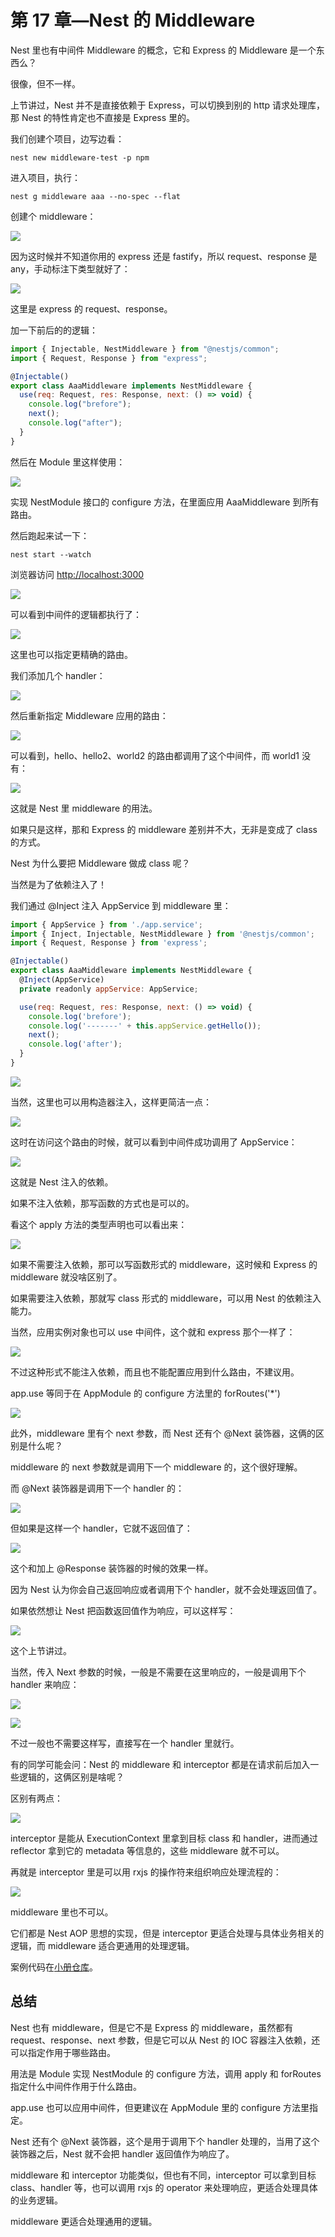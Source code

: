 ﻿---
tag:
  - nestjs
tags:
  - nestjs通关秘籍
categories:
  - node
recommend: 17
---

# 第 17 章—Nest 的 Middleware

Nest 里也有中间件 Middleware 的概念，它和 Express 的 Middleware 是一个东西么？

很像，但不一样。

上节讲过，Nest 并不是直接依赖于 Express，可以切换到别的 http 请求处理库，那 Nest 的特性肯定也不直接是 Express 里的。

我们创建个项目，边写边看：

    nest new middleware-test -p npm

进入项目，执行：

    nest g middleware aaa --no-spec --flat

创建个 middleware：

![](//liushuaiyang.oss-cn-shanghai.aliyuncs.com/nest-docs/image/第17章-1.png)

因为这时候并不知道你用的 express 还是 fastify，所以 request、response 是 any，手动标注下类型就好了：

![](//liushuaiyang.oss-cn-shanghai.aliyuncs.com/nest-docs/image/第17章-2.png)

这里是 express 的 request、response。

加一下前后的的逻辑：

```javascript
import { Injectable, NestMiddleware } from "@nestjs/common";
import { Request, Response } from "express";

@Injectable()
export class AaaMiddleware implements NestMiddleware {
  use(req: Request, res: Response, next: () => void) {
    console.log("brefore");
    next();
    console.log("after");
  }
}
```

然后在 Module 里这样使用：

![](//liushuaiyang.oss-cn-shanghai.aliyuncs.com/nest-docs/image/第17章-3.png)

实现 NestModule 接口的 configure 方法，在里面应用 AaaMiddleware 到所有路由。

然后跑起来试一下：

    nest start --watch

浏览器访问 <http://localhost:3000>

![](//liushuaiyang.oss-cn-shanghai.aliyuncs.com/nest-docs/image/第17章-4.png)

可以看到中间件的逻辑都执行了：

![](//liushuaiyang.oss-cn-shanghai.aliyuncs.com/nest-docs/image/第17章-5.png)

这里也可以指定更精确的路由。

我们添加几个 handler：

![](//liushuaiyang.oss-cn-shanghai.aliyuncs.com/nest-docs/image/第17章-6.png)

然后重新指定 Middleware 应用的路由：

![](//liushuaiyang.oss-cn-shanghai.aliyuncs.com/nest-docs/image/第17章-7.png)

可以看到，hello、hello2、world2 的路由都调用了这个中间件，而 world1 没有：

![](//liushuaiyang.oss-cn-shanghai.aliyuncs.com/nest-docs/image/第17章-8.png)

这就是 Nest 里 middleware 的用法。

如果只是这样，那和 Express 的 middleware 差别并不大，无非是变成了 class 的方式。

Nest 为什么要把 Middleware 做成 class 呢？

当然是为了依赖注入了！

我们通过 @Inject 注入 AppService 到 middleware 里：

```javascript
import { AppService } from './app.service';
import { Inject, Injectable, NestMiddleware } from '@nestjs/common';
import { Request, Response } from 'express';

@Injectable()
export class AaaMiddleware implements NestMiddleware {
  @Inject(AppService)
  private readonly appService: AppService;

  use(req: Request, res: Response, next: () => void) {
    console.log('brefore');
    console.log('-------' + this.appService.getHello());
    next();
    console.log('after');
  }
}
```

![](//liushuaiyang.oss-cn-shanghai.aliyuncs.com/nest-docs/image/第17章-9.png)

当然，这里也可以用构造器注入，这样更简洁一点：

![](//liushuaiyang.oss-cn-shanghai.aliyuncs.com/nest-docs/image/第17章-10.png)

这时在访问这个路由的时候，就可以看到中间件成功调用了 AppService：

![](//liushuaiyang.oss-cn-shanghai.aliyuncs.com/nest-docs/image/第17章-11.png)

这就是 Nest 注入的依赖。

如果不注入依赖，那写函数的方式也是可以的。

看这个 apply 方法的类型声明也可以看出来：

![](//liushuaiyang.oss-cn-shanghai.aliyuncs.com/nest-docs/image/第17章-12.png)

如果不需要注入依赖，那可以写函数形式的 middleware，这时候和 Express 的 middleware 就没啥区别了。

如果需要注入依赖，那就写 class 形式的 middleware，可以用 Nest 的依赖注入能力。

当然，应用实例对象也可以 use 中间件，这个就和 express 那个一样了：

![](//liushuaiyang.oss-cn-shanghai.aliyuncs.com/nest-docs/image/第17章-13.png)

不过这种形式不能注入依赖，而且也不能配置应用到什么路由，不建议用。

app.use 等同于在 AppModule 的 configure 方法里的 forRoutes('\*')

![](//liushuaiyang.oss-cn-shanghai.aliyuncs.com/nest-docs/image/第17章-14.png)

此外，middleware 里有个 next 参数，而 Nest 还有个 @Next 装饰器，这俩的区别是什么呢？

middleware 的 next 参数就是调用下一个 middleware 的，这个很好理解。

而 @Next 装饰器是调用下一个 handler 的：

![](//liushuaiyang.oss-cn-shanghai.aliyuncs.com/nest-docs/image/第17章-15.png)

但如果是这样一个 handler，它就不返回值了：

![](//liushuaiyang.oss-cn-shanghai.aliyuncs.com/nest-docs/image/第17章-16.png)

这个和加上 @Response 装饰器的时候的效果一样。

因为 Nest 认为你会自己返回响应或者调用下个 handler，就不会处理返回值了。

如果依然想让 Nest 把函数返回值作为响应，可以这样写：

![](//liushuaiyang.oss-cn-shanghai.aliyuncs.com/nest-docs/image/第17章-17.png)

这个上节讲过。

当然，传入 Next 参数的时候，一般是不需要在这里响应的，一般是调用下个 handler 来响应：

![](//liushuaiyang.oss-cn-shanghai.aliyuncs.com/nest-docs/image/第17章-18.png)

![](//liushuaiyang.oss-cn-shanghai.aliyuncs.com/nest-docs/image/第17章-19.png)

不过一般也不需要这样写，直接写在一个 handler 里就行。

有的同学可能会问：Nest 的 middleware 和 interceptor 都是在请求前后加入一些逻辑的，这俩区别是啥呢？

区别有两点：

![](//liushuaiyang.oss-cn-shanghai.aliyuncs.com/nest-docs/image/第17章-20.png)

interceptor 是能从 ExecutionContext 里拿到目标 class 和 handler，进而通过 reflector 拿到它的 metadata 等信息的，这些 middleware 就不可以。

再就是 interceptor 里是可以用 rxjs 的操作符来组织响应处理流程的：

![](//liushuaiyang.oss-cn-shanghai.aliyuncs.com/nest-docs/image/第17章-21.png)

middleware 里也不可以。

它们都是 Nest AOP 思想的实现，但是 interceptor 更适合处理与具体业务相关的逻辑，而 middleware 适合更通用的处理逻辑。

案例代码在[小册仓库](https://github.com/QuarkGluonPlasma/nestjs-course-code/tree/main/midleware-test)。

## 总结

Nest 也有 middleware，但是它不是 Express 的 middleware，虽然都有 request、response、next 参数，但是它可以从 Nest 的 IOC 容器注入依赖，还可以指定作用于哪些路由。

用法是 Module 实现 NestModule 的 configure 方法，调用 apply 和 forRoutes 指定什么中间件作用于什么路由。

app.use 也可以应用中间件，但更建议在 AppModule 里的 configure 方法里指定。

Nest 还有个 @Next 装饰器，这个是用于调用下个 handler 处理的，当用了这个装饰器之后，Nest 就不会把 handler 返回值作为响应了。

middleware 和 interceptor 功能类似，但也有不同，interceptor 可以拿到目标 class、handler 等，也可以调用 rxjs 的 operator 来处理响应，更适合处理具体的业务逻辑。

middleware 更适合处理通用的逻辑。
